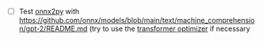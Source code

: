 - [ ] Test [onnx2py](https://github.com/microsoft/onnxconverter-common/blob/master/onnxconverter_common/onnx2py.py) with <https://github.com/onnx/models/blob/main/text/machine_comprehension/gpt-2/README.md> (try to use the [transformer optimizer](https://onnxruntime.ai/docs/performance/transformers-optimization.html#3-run-the-model-optimizer-tool) if necessary
